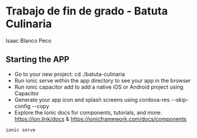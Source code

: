 # Trabajo de fin de grado - Batuta Culinaria

Isaac Blanco Peco

## Starting the APP

- Go to your new project: cd ./batuta-culinaria
- Run ionic serve within the app directory to see your app in the browser
- Run ionic capacitor add to add a native iOS or Android project using Capacitor
- Generate your app icon and splash screens using cordova-res --skip-config --copy
- Explore the Ionic docs for components, tutorials, and more: https://ion.link/docs & https://ionicframework.com/docs/components

```
ionic serve
```
